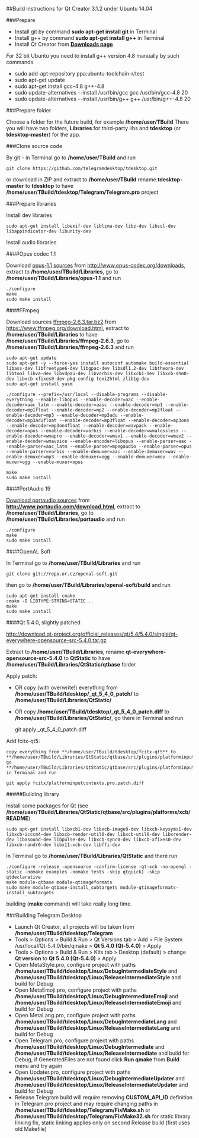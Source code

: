 ##Build instructions for Qt Creator 3.1.2 under Ubuntu 14.04

###Prepare

* Install git by command **sudo apt-get install git** in Terminal
* Install g++ by command **sudo apt-get install g++** in Terminal
* Install Qt Creator from [**Downloads page**](https://qt-project.org/downloads)

For 32 bit Ubuntu you need to install g++ version 4.8 manually by such commands

* sudo add-apt-repository ppa:ubuntu-toolchain-r/test
* sudo apt-get update
* sudo apt-get install gcc-4.8 g++-4.8
* sudo update-alternatives --install /usr/bin/gcc gcc /usr/bin/gcc-4.8 20
* sudo update-alternatives --install /usr/bin/g++ g++ /usr/bin/g++-4.8 20

###Prepare folder

Choose a folder for the future build, for example **/home/user/TBuild** There you will have two folders, **Libraries** for third-party libs and **tdesktop** (or **tdesktop-master**) for the app.

###Clone source code

By git – in Terminal go to **/home/user/TBuild** and run

    git clone https://github.com/telegramdesktop/tdesktop.git

or download in ZIP and extract to **/home/user/TBuild** rename **tdesktop-master** to **tdesktop** to have **/home/user/TBuild/tdesktop/Telegram/Telegram.pro** project

###Prepare libraries

Install dev libraries

    sudo apt-get install libexif-dev liblzma-dev libz-dev libssl-dev libappindicator-dev libunity-dev

Install audio libraries

####Opus codec 1.1

Download [opus-1.1 sources](http://downloads.xiph.org/releases/opus/opus-1.1.tar.gz) from http://www.opus-codec.org/downloads, extract to **/home/user/TBuild/Libraries**, go to **/home/user/TBuild/Libraries/opus-1.1** and run

    ./configure
    make
    sudo make install

####FFmpeg

Download sources [ffmpeg-2.6.3.tar.bz2](http://ffmpeg.org/releases/ffmpeg-2.6.3.tar.bz2) from https://www.ffmpeg.org/download.html, extract to **/home/user/TBuild/Libraries** to have **/home/user/TBuild/Libraries/ffmpeg-2.6.3**, go to **/home/user/TBuild/Libraries/ffmpeg-2.6.3** and run

    sudo apt-get update
    sudo apt-get -y --force-yes install autoconf automake build-essential libass-dev libfreetype6-dev libgpac-dev libsdl1.2-dev libtheora-dev libtool libva-dev libvdpau-dev libvorbis-dev libxcb1-dev libxcb-shm0-dev libxcb-xfixes0-dev pkg-config texi2html zlib1g-dev
    sudo apt-get install yasm

    ./configure --prefix=/usr/local --disable-programs --disable-everything --enable-libopus --enable-decoder=aac --enable-decoder=aac_latm --enable-decoder=aasc --enable-decoder=mp1 --enable-decoder=mp1float --enable-decoder=mp2 --enable-decoder=mp2float --enable-decoder=mp3 --enable-decoder=mp3adu --enable-decoder=mp3adufloat --enable-decoder=mp3float --enable-decoder=mp3on4 --enable-decoder=mp3on4float --enable-decoder=wavpack --enable-decoder=opus --enable-decoder=vorbis --enable-decoder=wmalossless --enable-decoder=wmapro --enable-decoder=wmav1 --enable-decoder=wmav2 --enable-decoder=wmavoice --enable-encoder=libopus --enable-parser=aac --enable-parser=aac_latm --enable-parser=mpegaudio --enable-parser=opus --enable-parser=vorbis --enable-demuxer=aac --enable-demuxer=wav --enable-demuxer=mp3 --enable-demuxer=ogg --enable-demuxer=mov --enable-muxer=ogg --enable-muxer=opus

    make
    sudo make install

####PortAudio 19

[Download portaudio sources](http://www.portaudio.com/archives/pa_stable_v19_20140130.tgz) from **http://www.portaudio.com/download.html**, extract to **/home/user/TBuild/Libraries**, go to **/home/user/TBuild/Libraries/portaudio** and run

    ./configure
    make
    sudo make install

####OpenAL Soft

In Terminal go to **/home/user/TBuild/Libraries** and run

    git clone git://repo.or.cz/openal-soft.git

then go to **/home/user/TBuild/Libraries/openal-soft/build** and run

    sudo apt-get install cmake
    cmake -D LIBTYPE:STRING=STATIC ..
    make
    sudo make install

####Qt 5.4.0, slightly patched

http://download.qt-project.org/official_releases/qt/5.4/5.4.0/single/qt-everywhere-opensource-src-5.4.0.tar.gz

Extract to **/home/user/TBuild/Libraries**, rename **qt-everywhere-opensource-src-5.4.0** to **QtStatic** to have **/home/user/TBuild/Libraries/QtStatic/qtbase** folder

Apply patch:

* OR copy (with overwrite!) everything from **/home/user/TBuild/tdesktop/\_qt\_5\_4\_0\_patch/** to **/home/user/TBuild/Libraries/QtStatic/**
* OR copy **/home/user/TBuild/tdesktop/\_qt\_5\_4\_0\_patch.diff** to **/home/user/TBuild/Libraries/QtStatic/**, go there in Terminal and run

    git apply _qt_5_4_0_patch.diff

Add fcitx-qt5:

	copy everything from **/home/user/TBuild/tdesktop/fcitx-qt5** to **/home/user/TBuild/Libraries/QtStatic/qtbase/src/plugins/platforminputcontexts/fcitx,and go **/home/user/TBuild/Libraries/QtStatic/qtbase/src/plugins/platforminputcontexts/** in Terminal and run

	git apply fcitx/platforminputcontexts.pro.patch.diff


#####Building library

Install some packages for Qt (see **/home/user/TBuild/Libraries/QtStatic/qtbase/src/plugins/platforms/xcb/README**)

    sudo apt-get install libxcb1-dev libxcb-image0-dev libxcb-keysyms1-dev libxcb-icccm4-dev libxcb-render-util0-dev libxcb-util0-dev libxrender-dev libasound-dev libpulse-dev libxcb-sync0-dev libxcb-xfixes0-dev libxcb-randr0-dev libx11-xcb-dev libffi-dev

In Terminal go to **/home/user/TBuild/Libraries/QtStatic** and there run

    ./configure -release -opensource -confirm-license -qt-xcb -no-opengl -static -nomake examples -nomake tests -skip qtquick1 -skip qtdeclarative
    make module-qtbase module-qtimageformats
    sudo make module-qtbase-install_subtargets module-qtimageformats-install_subtargets

building (**make** command) will take really long time.

###Building Telegram Desktop

* Launch Qt Creator, all projects will be taken from **/home/user/TBuild/tdesktop/Telegram**
* Tools > Options > Build & Run > Qt Versions tab > Add > File System /usr/local/Qt-5.4.0/bin/qmake > **Qt 5.4.0 (Qt-5.4.0)** > Apply
* Tools > Options > Build & Run > Kits tab > Desktop (default) > change **Qt version** to **Qt 5.4.0 (Qt-5.4.0)** > Apply
* Open MetaStyle.pro, configure project with paths **/home/user/TBuild/tdesktop/Linux/DebugIntermediateStyle** and **/home/user/TBuild/tdesktop/Linux/ReleaseIntermediateStyle** and build for Debug
* Open MetaEmoji.pro, configure project with paths **/home/user/TBuild/tdesktop/Linux/DebugIntermediateEmoji** and **/home/user/TBuild/tdesktop/Linux/ReleaseIntermediateEmoji** and build for Debug
* Open MetaLang.pro, configure project with paths **/home/user/TBuild/tdesktop/Linux/DebugIntermediateLang** and **/home/user/TBuild/tdesktop/Linux/ReleaseIntermediateLang** and build for Debug
* Open Telegram.pro, configure project with paths **/home/user/TBuild/tdesktop/Linux/DebugIntermediate** and **/home/user/TBuild/tdesktop/Linux/ReleaseIntermediate** and build for Debug, if GeneratedFiles are not found click **Run qmake** from **Build** menu and try again
* Open Updater.pro, configure project with paths **/home/user/TBuild/tdesktop/Linux/DebugIntermediateUpdater** and **/home/user/TBuild/tdesktop/Linux/ReleaseIntermediateUpdater** and build for Debug
* Release Telegram build will require removing **CUSTOM_API_ID** definition in Telegram.pro project and may require changing paths in **/home/user/TBuild/tdesktop/Telegram/FixMake.sh** or **/home/user/TBuild/tdesktop/Telegram/FixMake32.sh** for static library linking fix, static linking applies only on second Release build (first uses old Makefile)
